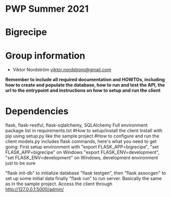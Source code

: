 # PWP Summer 2021
# Bigrecipe
# Group information
* Viktor Nordström viktor.nordstrom@gmail.com

__Remember to include all required documentation and HOWTOs, including how to create and populate the database, how to run and test the API, the url to the entrypoint and instructions on how to setup and run the client__

# Dependencies
flask, flask-restful, flask-sqlalchemy, SQLAlchemy
Full environment package list in requirements.txt
#How to setup/install the client
Install with pip using setup.py like the sample project
#How to configure and run the client
models.py includes flask commands, here's what you need to get going:
First setup environment with
"export FLASK_APP=bigrecipe", "set FLASK_APP=bigrecipe" on Windows
"export FLASK_ENV=development", "set FLASK_ENV=development" on Windows,
development environment just to be sure

"flask init-db" to initialize database
"flask testgen", then "flask assocgen" to set up some initial data
finally "flask run" to run server.
Basically the same as in the sample project.
Access the client through http://127.0.0.1:5000/admin/

